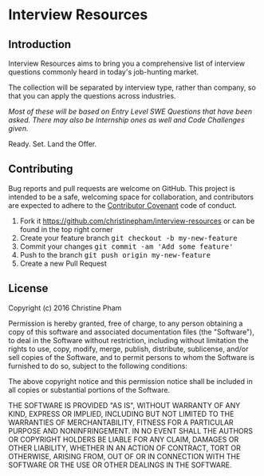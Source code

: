 # Interview Resources

## Introduction

Interview Resources aims to bring you a comprehensive list of interview questions commonly heard in today's job-hunting market.

The collection will be separated by interview type, rather than company, so that you can apply the questions across industries.

*Most of these will be based on Entry Level SWE Questions that have been asked. There may also be Internship ones as well and Code Challenges given.*

Ready. Set. Land the Offer.

## Contributing

Bug reports and pull requests are welcome on GitHub. This project is intended to be a safe, welcoming space for collaboration, and contributors are expected to adhere to the [Contributor Covenant](http://contributor-covenant.org/) code of conduct.

1. Fork it https://github.com/christinepham/interview-resources or can be found in the top right corner
2. Create your feature branch <tt>git checkout -b my-new-feature</tt>
3. Commit your changes <tt>git commit -am 'Add some feature'</tt>
4. Push to the branch <tt>git push origin my-new-feature</tt>
5. Create a new Pull Request

## License

Copyright (c) 2016 Christine Pham

Permission is hereby granted, free of charge, to any person obtaining
a copy of this software and associated documentation files (the
"Software"), to deal in the Software without restriction, including
without limitation the rights to use, copy, modify, merge, publish,
distribute, sublicense, and/or sell copies of the Software, and to
permit persons to whom the Software is furnished to do so, subject to
the following conditions:

The above copyright notice and this permission notice shall be
included in all copies or substantial portions of the Software.

THE SOFTWARE IS PROVIDED "AS IS", WITHOUT WARRANTY OF ANY KIND,
EXPRESS OR IMPLIED, INCLUDING BUT NOT LIMITED TO THE WARRANTIES OF
MERCHANTABILITY, FITNESS FOR A PARTICULAR PURPOSE AND
NONINFRINGEMENT. IN NO EVENT SHALL THE AUTHORS OR COPYRIGHT HOLDERS BE
LIABLE FOR ANY CLAIM, DAMAGES OR OTHER LIABILITY, WHETHER IN AN ACTION
OF CONTRACT, TORT OR OTHERWISE, ARISING FROM, OUT OF OR IN CONNECTION
WITH THE SOFTWARE OR THE USE OR OTHER DEALINGS IN THE SOFTWARE.
